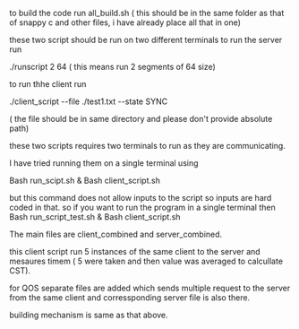 

to build the code run all_build.sh ( this should be in the same folder as that of snappy c and other files, i have already place all that in one)



these two script should be run on two different terminals 
to run the server run  

./runscript 2 64 ( this means run 2 segments of 64 size) 

to run thhe client run 

./client_script --file ./test1.txt --state SYNC 

( the file should be in same directory and please don't provide absolute path)




these two scripts requires two terminals to run as they are communicating. 



I have tried running them on a single terminal using 

Bash run_scipt.sh & Bash client_script.sh 

but this command does not allow inputs to the script so inputs are hard coded in that. so if you want to run the program in a single terminal then Bash run_script_test.sh & Bash client_script.sh



The main files are client_combined and server_combined.

this client script run 5 instances of the same client to the server and mesaures timem ( 5 were taken and then value was averaged to calcullate CST). 


for QOS separate files are added which sends multiple request to the server from the same client and corressponding server file is also there. 

building mechanism is same as that above.
